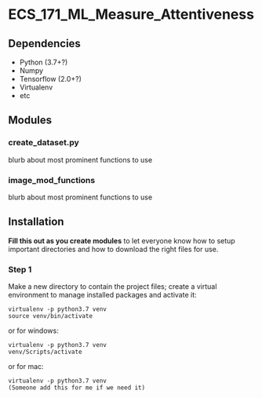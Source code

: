 # ECS_171_ML_Measure_Attentiveness

## Dependencies
* Python (3.7+?)
* Numpy
* Tensorflow (2.0+?)
* Virtualenv
* etc

## Modules

### create_dataset.py
blurb about most prominent functions to use
### image_mod_functions
blurb about most prominent functions to use

## Installation
**Fill this out as you create modules** to let everyone know how to setup important directories and how to download the right files for use.
### Step 1
Make a new directory to contain the project files; create a virtual environment to manage installed packages and activate it:

    virtualenv -p python3.7 venv
    source venv/bin/activate
    
or for windows:

    virtualenv -p python3.7 venv
    venv/Scripts/activate
    
or for mac:

    virtualenv -p python3.7 venv
    (Someone add this for me if we need it)
